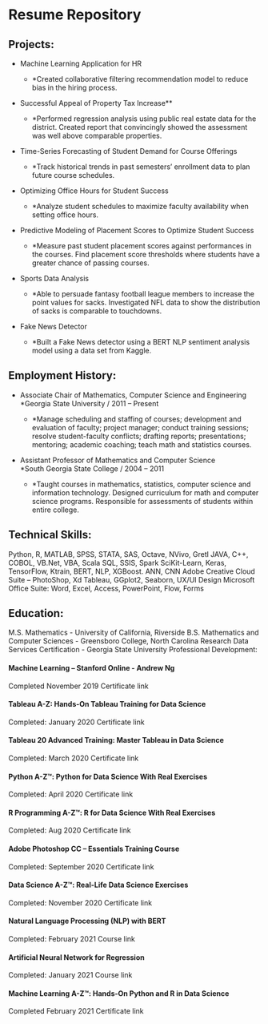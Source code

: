 # Resume Repository

## Projects:
* Machine Learning Application for HR
  * *Created collaborative filtering recommendation model to reduce bias in the hiring process.

* Successful Appeal of Property Tax Increase**
  * *Performed regression analysis using public real estate data for the district.  Created report that convincingly showed the assessment was well above comparable properties.  

* Time-Series Forecasting of Student Demand for Course Offerings
  * *Track historical trends in past semesters’ enrollment data to plan future course schedules.
	
* Optimizing Office Hours for Student Success
  * *Analyze student schedules to maximize faculty availability when setting office hours.

* Predictive Modeling of Placement Scores to Optimize Student Success
  * *Measure past student placement scores against performances in the courses.  Find placement score thresholds where students have a greater chance of passing courses.

* Sports Data Analysis
  * *Able to persuade fantasy football league members to increase the point values for sacks.  Investigated NFL data to show the distribution of sacks is comparable to touchdowns.

* Fake News Detector
  * *Built a Fake News detector using a BERT NLP sentiment analysis model using a data set from Kaggle.

## Employment History:
* Associate Chair of Mathematics, Computer Science and Engineering             
   *Georgia State University /  2011 – Present
  * *Manage scheduling and staffing of courses; development and evaluation of faculty; project manager; conduct training sessions; resolve student-faculty conflicts; drafting reports; presentations; mentoring; academic coaching; teach math and statistics courses.

* Assistant Professor of Mathematics and Computer Science     	              
   *South Georgia State College /  2004 – 2011
  * *Taught courses in mathematics, statistics, computer science and information technology.  Designed curriculum for math and computer science programs.  Responsible for assessments of students within entire college.

## Technical Skills:
Python, R, MATLAB, SPSS, STATA, SAS, Octave, NVivo, Gretl
JAVA, C++, COBOL, VB.Net, VBA, Scala
SQL, SSIS, Spark
SciKit-Learn, Keras, TensorFlow, Ktrain, BERT, NLP, XGBoost. ANN, CNN
Adobe Creative Cloud Suite – PhotoShop, Xd
Tableau, GGplot2, Seaborn, UX/UI Design
Microsoft Office Suite: Word, Excel, Access, PowerPoint, Flow, Forms

## Education:
M.S. Mathematics - University of California, Riverside
B.S. Mathematics and Computer Sciences - Greensboro College, North Carolina 
Research Data Services Certification - Georgia State University
Professional Development:

#### Machine Learning – Stanford Online - Andrew Ng
Completed November 2019
Certificate link

#### Tableau A-Z: Hands-On Tableau Training for Data Science
Completed: January 2020
Certificate link 
 
#### Tableau 20 Advanced Training: Master Tableau in Data Science
Completed: March 2020
Certificate link

#### Python A-Z™: Python for Data Science With Real Exercises
Completed: April 2020
Certificate link

#### R Programming A-Z™: R for Data Science With Real Exercises
Completed: Aug 2020
Certificate link

#### Adobe Photoshop CC – Essentials Training Course
Completed: September 2020
Certificate link

#### Data Science A-Z™: Real-Life Data Science Exercises
Completed: November 2020
Certificate link

#### Natural Language Processing (NLP) with BERT
Completed: February 2021
Course link

#### Artificial Neural Network for Regression
Completed: January 2021
Course link

#### Machine Learning A-Z™: Hands-On Python and R in Data Science
Completed February 2021
Certificate link
